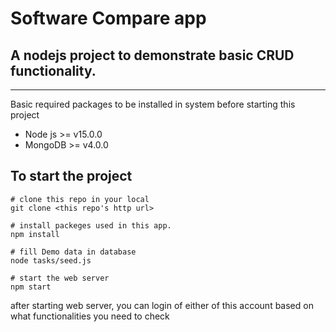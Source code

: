 # Software Compare app

A nodejs project to demonstrate basic CRUD functionality.
-------------

-----------------------
Basic required packages to be installed in system before starting this project

- Node js >= v15.0.0
- MongoDB >= v4.0.0


To start the project
---------------

```
# clone this repo in your local
git clone <this repo's http url>

# install packeges used in this app.
npm install

# fill Demo data in database
node tasks/seed.js

# start the web server
npm start
```

after starting web server, you can login of either of this account based on
what functionalities you need to check


